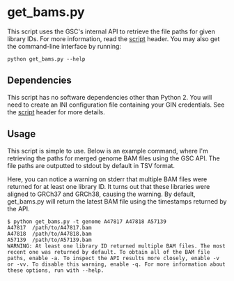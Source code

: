 # get_bams.py

This script uses the GSC's internal API to retrieve the file paths for given
library IDs. For more information, read the [script](get_bams.py) header. You may also get the command-line interface by running: 

```
python get_bams.py --help
```

## Dependencies

This script has no software dependencies other than Python 2. You will need to create an INI configuration file containing your GIN credentials. See the [script](get_bams.py) header for more details.

## Usage

This script is simple to use. Below is an example command, where I'm retrieving the paths for merged genome BAM files using the GSC API. The file paths are outputted to stdout by default in TSV format.

Here, you can notice a warning on stderr that multiple BAM files were returned for at least one library ID. It turns out that these libraries were aligned to GRCh37 and GRCh38, causing the warning. By default, get_bams.py will return the latest BAM file using the timestamps returned by the API.

```
$ python get_bams.py -t genome A47817 A47818 A57139
A47817  /path/to/A47817.bam
A47818  /path/to/A47818.bam
A57139  /path/to/A57139.bam
WARNING: At least one library ID returned multiple BAM files. The most recent one was returned by default. To obtain all of the BAM file paths, enable -a. To inspect the API results more closely, enable -v or -vv. To disable this warning, enable -q. For more information about these options, run with --help.
```
